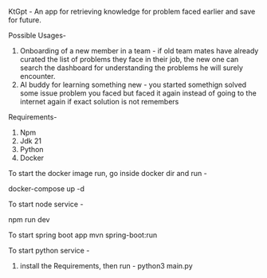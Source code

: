 KtGpt - An app for retrieving knowledge for problem faced earlier and save for future.

Possible Usages-
1. Onboarding of a new member in a team - if old team mates have already curated the list of problems they face in their job, the new one can search the dashboard for understanding the problems he will surely encounter.
2. AI buddy for learning something new - you started somethign solved some issue problem you faced but faced it again instead of going to the internet again if exact solution is not remembers

Requirements-
1. Npm
2. Jdk 21
3. Python 
4. Docker

To start the docker image run, go inside docker dir and run -  

docker-compose up -d

To start node service - 

npm run dev

To start spring boot app
mvn spring-boot:run

To start python service -
1. install the Requirements, then run - 
python3 main.py
